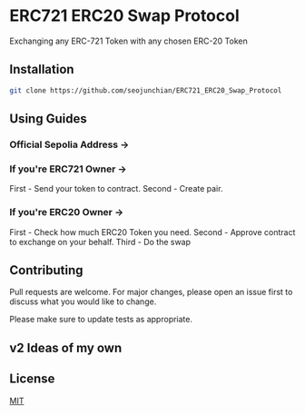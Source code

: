 # ERC721 ERC20 Swap Protocol
Exchanging any ERC-721 Token with any chosen ERC-20 Token

## Installation
```bash
git clone https://github.com/seojunchian/ERC721_ERC20_Swap_Protocol
```

## Using Guides
### Official Sepolia Address -> 

### If you're ERC721 Owner -> 
First - Send your token to contract.
Second - Create pair.

### If you're ERC20 Owner ->
First - Check how much ERC20 Token you need.
Second - Approve contract to exchange on your behalf.
Third - Do the swap

## Contributing

Pull requests are welcome. For major changes, please open an issue first
to discuss what you would like to change.

Please make sure to update tests as appropriate.

## v2 Ideas of my own


## License

[MIT](https://choosealicense.com/licenses/mit/)
